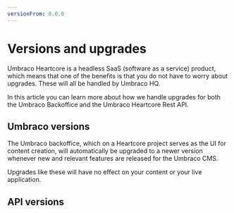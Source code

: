 ```yaml
---
versionFrom: 8.0.0
---
```


# Versions and upgrades

Umbraco Heartcore is a headless SaaS (software as a service) product, which means that one of the benefits is that you do not have to worry about upgrades. These will all be handled by Umbraco HQ.

In this article you can learn more about how we handle upgrades for both the Umbraco Backoffice and the Umbraco Heartcore Rest API.

## Umbraco versions

The Umbraco backoffice, which on a Heartcore project serves as the UI for content creation, will automatically be upgraded to a newer version whenever new and relevant features are released for the Umbraco CMS.

Upgrades like these will have no effect on your content or your live application.

## API versions

